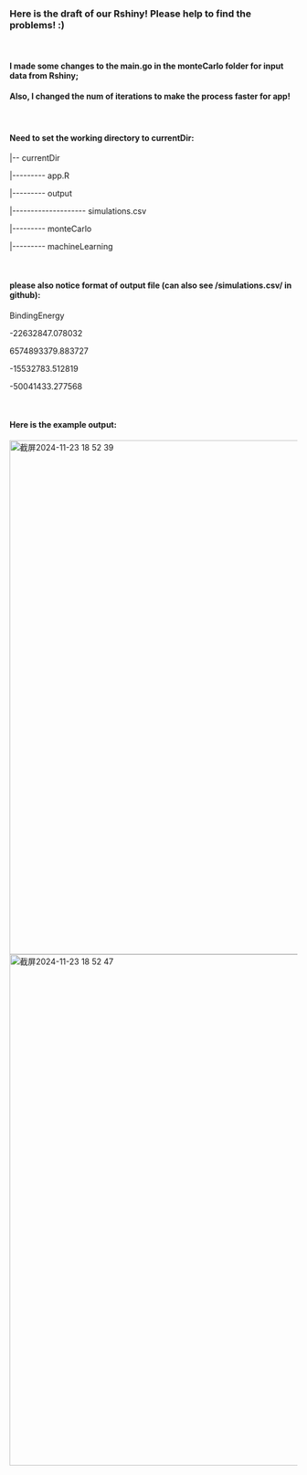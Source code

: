 ### Here is the draft of our Rshiny! Please help to find the problems! :)
<br>

#### I made some changes to the main.go in the monteCarlo folder for input data from Rshiny;
#### Also, I changed the num of iterations to make the process faster for app!

<br>

#### Need to set the working directory to currentDir:

|-- currentDir

|--------- app.R

|--------- output

|-------------------- simulations.csv

|--------- monteCarlo

|--------- machineLearning

<br>

#### please also notice format of output file (can also see /simulations.csv/ in github):

BindingEnergy

-22632847.078032

6574893379.883727

-15532783.512819

-50041433.277568

<br>

#### Here is the example output:
<img width="900" alt="截屏2024-11-23 18 52 39" src="https://github.com/user-attachments/assets/c9c2c905-7d44-4403-9acc-8cbf9e5f8bd2">
<img width="895" alt="截屏2024-11-23 18 52 47" src="https://github.com/user-attachments/assets/91325936-462e-4a6c-b81d-cc213a31e4e1">

